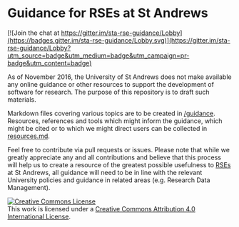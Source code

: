 # Guidance for RSEs at St Andrews

[![Join the chat at https://gitter.im/sta-rse-guidance/Lobby](https://badges.gitter.im/sta-rse-guidance/Lobby.svg)](https://gitter.im/sta-rse-guidance/Lobby?utm_source=badge&utm_medium=badge&utm_campaign=pr-badge&utm_content=badge)

As of November 2016, the University of St Andrews does not make available any online guidance or other resources to support the development of software for research. The purpose of this repository is to draft such materials.

Markdown files covering various topics are to be created in [/guidance](guidance). Resources, references and tools which might inform the guidance, which might be cited or to which we might direct users can be collected in [resources.md](resources.md).

Feel free to contribute via pull requests or issues. Please note that while we greatly appreciate any and all contributions and believe that this process will help us to create a resource of the greatest possible usefulness to [RSEs](http://www.rse.ac.uk/) at St Andrews, all guidance will need to be in line with the relevant University policies and guidance in related areas (e.g. Research Data Management).

<a rel="license" href="http://creativecommons.org/licenses/by/4.0/"><img alt="Creative Commons License" style="border-width:0" src="https://i.creativecommons.org/l/by/4.0/88x31.png" /></a><br />This work is licensed under a <a rel="license" href="http://creativecommons.org/licenses/by/4.0/">Creative Commons Attribution 4.0 International License</a>.
